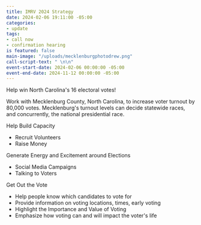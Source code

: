 ```yaml
---
title: IMRV 2024 Strategy
date: 2024-02-06 19:11:00 -05:00
categories:
- update
tags:
- call now
- confirmation hearing
is featured: false
main-image: "/uploads/mecklenburgphotodrew.png"
call-script-text: " \n\n"
event-start-date: 2024-02-06 00:00:00 -05:00
event-end-date: 2024-11-12 00:00:00 -05:00
---
```


Help win North Carolina's 16 electoral votes!

Work with Mecklenburg County, North Carolina, to increase voter turnout by 80,000 votes.  Mecklenburg's turnout levels can decide statewide races, and concurrently, the national presidential race.

Help Build Capacity
* Recruit Volunteers
* Raise Money

Generate Energy and Excitement around Elections
* Social Media Campaigns
* Talking to Voters

Get Out the Vote
* Help people know which candidates to vote for
* Provide information on voting locations, times, early voting
* Highlight the Importance and Value of Voting
* Emphasize how voting can and will impact the voter's life
